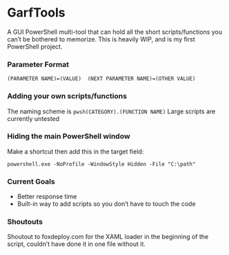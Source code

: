 # GarfTools

A GUI PowerShell multi-tool that can hold all the short scripts/functions you can’t be bothered to memorize. This is heavily WIP, and is my first PowerShell project.

### Parameter Format
`(PARAMETER NAME)=(VALUE)  (NEXT PARAMETER NAME)=(OTHER VALUE)`

### Adding your own scripts/functions
The naming scheme is `pwsh(CATEGORY).(FUNCTION NAME)`
Large scripts are currently untested

### Hiding the main PowerShell window
Make a shortcut then add this in the target field:

`powershell.exe -NoProfile -WindowStyle Hidden -File "C:\path"`
### Current Goals
* Better response time
* Built-in way to add scripts so you don’t have to touch the code

### Shoutouts
Shoutout to foxdeploy.com for the XAML loader in the beginning of the script, couldn’t have done it in one file without it.